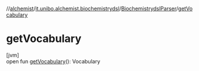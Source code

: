 //[alchemist](../../../index.md)/[it.unibo.alchemist.biochemistrydsl](../index.md)/[BiochemistrydslParser](index.md)/[getVocabulary](get-vocabulary.md)

# getVocabulary

[jvm]\
open fun [getVocabulary](get-vocabulary.md)(): Vocabulary

